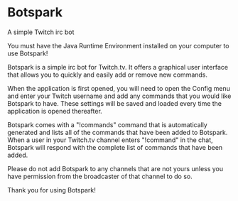 # Botspark
A simple Twitch irc bot

You must have the Java Runtime Environment installed on your computer to use Botspark!

Botspark is a simple irc bot for Twitch.tv.  It offers a graphical user interface that allows you to quickly and easily add or remove new commands.

When the application is first opened, you will need to open the Config menu and enter your Twitch username and add any commands that you would like Botspark to have.
These settings will be saved and loaded every time the application is opened thereafter.

Botspark comes with a "!commands" command that is automatically generated and lists all of the commands that have been added to Botspark. When a user in your Twitch.tv channel
enters "!command" in the chat, Botspark will respond with the complete list of commands that have been added.

Please do not add Botspark to any channels that are not yours unless you have permission from the broadcaster of that channel to do so.

Thank you for using Botspark!
